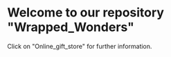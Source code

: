 # Welcome to our repository "Wrapped_Wonders"

Click on "Online_gift_store" for further information.
